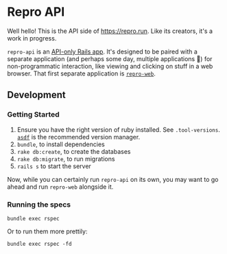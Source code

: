 # Repro API

Well hello! This is the API side of https://repro.run. Like its creators, it's a work in progress.

`repro-api` is an [API-only Rails app](https://guides.rubyonrails.org/api_app.html). It's designed to be paired with a separate application (and perhaps some day, multiple applications 🔮) for non-programmatic interaction, like viewing and clicking on stuff in a web browser. That first separate application is [`repro-web`](https://github.com/reprobuggo/repro-web/).

## Development

### Getting Started

1. Ensure you have the right version of ruby installed. See `.tool-versions`. [`asdf`](https://github.com/asdf-vm/asdf) is the recommended version manager.
2. `bundle`, to install dependencies
3. `rake db:create`, to create the databases
4. `rake db:migrate`, to run migrations
5. `rails s` to start the server

Now, while you can certainly run `repro-api` on its own, you may want to go ahead and run `repro-web` alongside it.

### Running the specs

`bundle exec rspec`

Or to run them more prettily:

`bundle exec rspec -fd`
